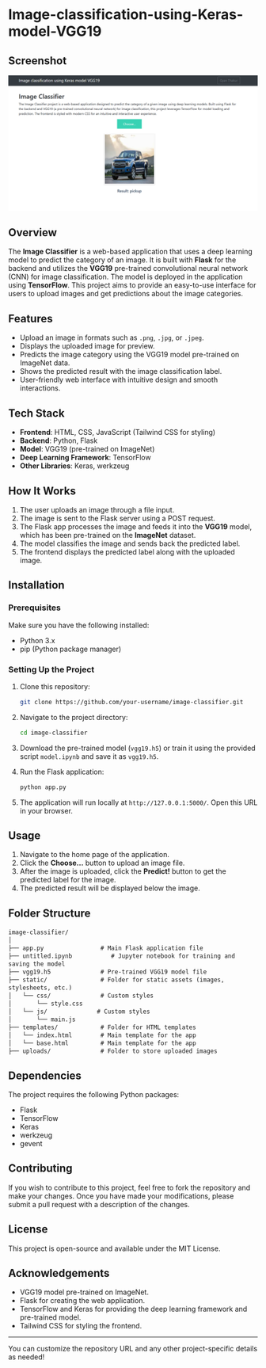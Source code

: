# Image-classification-using-Keras-model-VGG19

## Screenshot
![Image Classifier Screenshot](images/Screenshot1.png)

## Overview

The **Image Classifier** is a web-based application that uses a deep learning model to predict the category of an image. It is built with **Flask** for the backend and utilizes the **VGG19** pre-trained convolutional neural network (CNN) for image classification. The model is deployed in the application using **TensorFlow**. This project aims to provide an easy-to-use interface for users to upload images and get predictions about the image categories.

## Features

* Upload an image in formats such as `.png`, `.jpg`, or `.jpeg`.
* Displays the uploaded image for preview.
* Predicts the image category using the VGG19 model pre-trained on ImageNet data.
* Shows the predicted result with the image classification label.
* User-friendly web interface with intuitive design and smooth interactions.

## Tech Stack

* **Frontend**: HTML, CSS, JavaScript (Tailwind CSS for styling)
* **Backend**: Python, Flask
* **Model**: VGG19 (pre-trained on ImageNet)
* **Deep Learning Framework**: TensorFlow
* **Other Libraries**: Keras, werkzeug

## How It Works

1. The user uploads an image through a file input.
2. The image is sent to the Flask server using a POST request.
3. The Flask app processes the image and feeds it into the **VGG19** model, which has been pre-trained on the **ImageNet** dataset.
4. The model classifies the image and sends back the predicted label.
5. The frontend displays the predicted label along with the uploaded image.

## Installation

### Prerequisites

Make sure you have the following installed:

* Python 3.x
* pip (Python package manager)

### Setting Up the Project

1. Clone this repository:

   ```bash
   git clone https://github.com/your-username/image-classifier.git
   ```

2. Navigate to the project directory:

   ```bash
   cd image-classifier
   ```

3. Download the pre-trained model (`vgg19.h5`) or train it using the provided script `model.ipynb` and save it as `vgg19.h5`.

4. Run the Flask application:

   ```bash
   python app.py
   ```

5. The application will run locally at `http://127.0.0.1:5000/`. Open this URL in your browser.

## Usage

1. Navigate to the home page of the application.
2. Click the **Choose...** button to upload an image file.
3. After the image is uploaded, click the **Predict!** button to get the predicted label for the image.
4. The predicted result will be displayed below the image.

## Folder Structure

```
image-classifier/
│
├── app.py                # Main Flask application file
├── untitled.ipynb           # Jupyter notebook for training and saving the model
├── vgg19.h5              # Pre-trained VGG19 model file
├── static/               # Folder for static assets (images, stylesheets, etc.)
│   └── css/              # Custom styles
│       └── style.css
│   └── js/              # Custom styles
│       └── main.js
├── templates/            # Folder for HTML templates
│   └── index.html        # Main template for the app
│   └── base.html         # Main template for the app
├── uploads/              # Folder to store uploaded images
```

## Dependencies

The project requires the following Python packages:

* Flask
* TensorFlow
* Keras
* werkzeug
* gevent

## Contributing

If you wish to contribute to this project, feel free to fork the repository and make your changes. Once you have made your modifications, please submit a pull request with a description of the changes.

## License

This project is open-source and available under the MIT License.

## Acknowledgements

* VGG19 model pre-trained on ImageNet.
* Flask for creating the web application.
* TensorFlow and Keras for providing the deep learning framework and pre-trained model.
* Tailwind CSS for styling the frontend.

---

You can customize the repository URL and any other project-specific details as needed!
